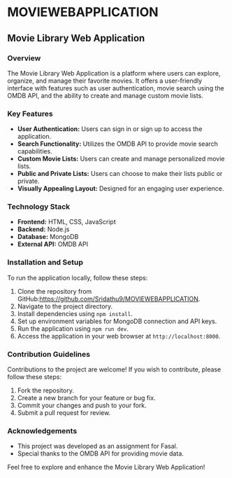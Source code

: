 # MOVIEWEBAPPLICATION


## Movie Library Web Application

### Overview

The Movie Library Web Application is a platform where users can explore, organize, and manage their favorite movies. It offers a user-friendly interface with features such as user authentication, movie search using the OMDB API, and the ability to create and manage custom movie lists.

### Key Features

- **User Authentication:** Users can sign in or sign up to access the application.
- **Search Functionality:** Utilizes the OMDB API to provide movie search capabilities.
- **Custom Movie Lists:** Users can create and manage personalized movie lists.
- **Public and Private Lists:** Users can choose to make their lists public or private.
- **Visually Appealing Layout:** Designed for an engaging user experience.

### Technology Stack

- **Frontend:** HTML, CSS, JavaScript
- **Backend:** Node.js
- **Database:** MongoDB
- **External API:** OMDB API

### Installation and Setup

To run the application locally, follow these steps:

1. Clone the repository from GitHub:https://github.com/Sridathu9/MOVIEWEBAPPLICATION.
2. Navigate to the project directory.
3. Install dependencies using `npm install`.
4. Set up environment variables for MongoDB connection and API keys.
5. Run the application using `npm run dev`.
6. Access the application in your web browser at `http://localhost:8000`.

### Contribution Guidelines

Contributions to the project are welcome! If you wish to contribute, please follow these steps:

1. Fork the repository.
2. Create a new branch for your feature or bug fix.
3. Commit your changes and push to your fork.
4. Submit a pull request for review.

### Acknowledgements

- This project was developed as an assignment for Fasal.
- Special thanks to the OMDB API for providing movie data.

Feel free to explore and enhance the Movie Library Web Application!

